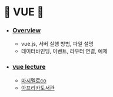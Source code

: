 # :star2: VUE :star2:

- ### [Overview](https://github.com/Chaewon-Leee/TIL/blob/main/WEB/vue/overview.md)

  - vue.js, 서버 실행 방법, 파일 설명
  - 데이터바인딩, 이벤트, 라우터 연결, 예제

- ### [vue lecture](https://github.com/Chaewon-Leee/TIL/tree/main/WEB/vue/study)

  - [마시멜로co](https://marshmello.tistory.com/64)
  - [아프리카도서관](https://www.youtube.com/watch?v=ADxbGlwhl_s&t=1575s)
